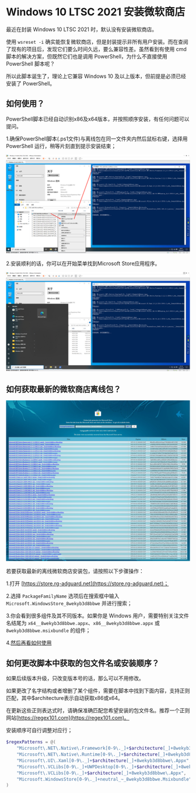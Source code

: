 # Windows 10 LTSC 2021 安装微软商店
最近在封装 Windows 10 LTSC 2021 时，默认没有安装微软商店。

使用 `wsreset -i` 确实能恢复微软商店，但是封装提示非所有用户安装。而在查阅了现有的项目后，发现它们要么时间久远，要么兼容性差。虽然看到有使用 cmd 脚本的解决方案，但既然它们也是调用 PowerShell，为什么不直接使用 PowerShell 脚本呢？

所以此脚本诞生了，理论上它兼容 Windows 10 及以上版本，但前提是必须已经安装了 PowerShell。


## 如何使用？
PowerShell脚本已经自动识别x86及x64版本，并按照顺序安装，有任何问题可以提问。

1.确保PowerShell脚本(.ps1文件)与离线包在同一文件夹内然后鼠标右键，选择用 PowerShell 运行，稍等片刻直到提示安装结束；

![PowerShell脚本](Image/PowerShell脚本.png)

2.安装顺利的话，你可以在开始菜单找到Microsoft Store应用程序。

![Microsoft Store](Image/MicrosoftStore.png)


## 如何获取最新的微软商店离线包？
![store.rg-adguard.net](Image/store.rg-adguard.net.png)

若要获取最新的离线微软商店安装包，请按照以下步骤操作：

1.打开 [https://store.rg-adguard.net](https://store.rg-adguard.net)；

2.选择 `PackageFamilyName` 选项后在搜索框中输入 `Microsoft.WindowsStore_8wekyb3d8bbwe` 并进行搜索；

3.你会看到很多组件及其不同版本。如果你是 Windows 用户，需要特别关注文件名结尾为 `x64__8wekyb3d8bbwe.appx`、`x86__8wekyb3d8bbwe.appx` 或 `8wekyb3d8bbwe.msixbundle` 的组件；

4.[然后再看如何使用](#如何使用)


## 如何更改脚本中获取的包文件名或安装顺序？
如果后续版本升级，只改变版本号的话，那么可以不用修改。

如果更改了名字结构或者增删了某个组件，需要在脚本中找到下面内容，支持正则匹配，其中$architecture表示自动获取x86或x64。

在更新这些正则表达式时，请确保准确匹配您希望安装的包文件名。推荐一个正则网站[https://regex101.com](https://regex101.com)。

安装顺序可自行调整对应行；

```powershell
$regexPatterns = @(
    "Microsoft\.NET\.Native\.Framework[0-9\._]+$architecture[_]+8wekyb3d8bbwe\.Appx",
    "Microsoft\.NET\.Native\.Runtime[0-9\._]+$architecture[_]+8wekyb3d8bbwe\.Appx",
    "Microsoft\.UI\.Xaml[0-9\._]+$architecture[_]+8wekyb3d8bbwe\.Appx",
    "Microsoft\.VCLibs[0-9\._]+UWPDesktop[0-9\._]+$architecture[_]+8wekyb3d8bbwe\.Appx",
    "Microsoft\.VCLibs[0-9\._]+$architecture[_]+8wekyb3d8bbwe\.Appx",
    "Microsoft.WindowsStore[0-9\._]+neutral_~_8wekyb3d8bbwe.Msixbundle"
)
